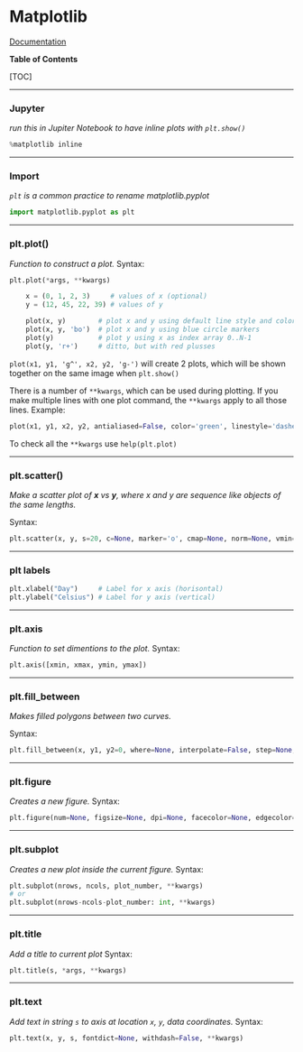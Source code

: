 # Matplotlib
[Documentation](http://matplotlib.org/api/pyplot_summary.html) 

**Table of Contents**

[TOC]

---

### Jupyter
*run this in Jupiter Notebook to have inline plots with `plt.show()`*

```python
%matplotlib inline
```

---

### Import

*`plt` is a common practice to rename matplotlib.pyplot*

```python
import matplotlib.pyplot as plt
```

---

### plt.plot()

*Function to construct a plot.*
Syntax:
```python
plt.plot(*args, **kwargs)

    x = (0, 1, 2, 3)     # values of x (optional) 
    y = (12, 45, 22, 39) # values of y

    plot(x, y)        # plot x and y using default line style and color
    plot(x, y, 'bo')  # plot x and y using blue circle markers
    plot(y)           # plot y using x as index array 0..N-1
    plot(y, 'r+')     # ditto, but with red plusses
```

`plot(x1, y1, 'g^', x2, y2, 'g-')` will create 2 plots, which will be shown together on the same image when `plt.show()`

There is a number of `**kwargs`, which can be used during plotting. If you make multiple lines with one plot command, the `**kwargs` apply to all those lines.
Example:
```python
plot(x1, y1, x2, y2, antialiased=False, color='green', linestyle='dashed', marker='o', markerfacecolor='blue')
```
To check all the `**kwargs` use `help(plt.plot)`

---

### plt.scatter()

*Make a scatter plot of **x** vs **y**, where x and y are sequence like objects of the same lengths.*

Syntax:
```python
plt.scatter(x, y, s=20, c=None, marker='o', cmap=None, norm=None, vmin=None, vmax=None, alpha=None, linewidths=None, verts=None, edgecolors=None, hold=None, data=None, **kwargs)
```

---

### plt labels

```python
plt.xlabel("Day")     # Label for x axis (horisontal)
plt.ylabel("Celsius") # Label for y axis (vertical)
```

---

### plt.axis

*Function to set dimentions to the plot.*
Syntax:
```python
plt.axis([xmin, xmax, ymin, ymax])
```

---

### plt.fill_between

*Makes filled polygons between two curves.*

Syntax:
```python
plt.fill_between(x, y1, y2=0, where=None, interpolate=False, step=None, hold=None, data=None, **kwargs)
```

---

### plt.figure

*Creates a new figure.*
Syntax:
```python
plt.figure(num=None, figsize=None, dpi=None, facecolor=None, edgecolor=None, frameon=True, FigureClass=<class 'matplotlib.figure.Figure'>, **kwargs)
```

---

### plt.subplot

*Creates a new plot inside the current figure.*
Syntax:
```python
plt.subplot(nrows, ncols, plot_number, **kwargs)
# or
plt.subplot(nrows-ncols-plot_number: int, **kwargs)
```

---

### plt.title

*Add a title to current plot*
Syntax:
```python
plt.title(s, *args, **kwargs)
```

---

### plt.text

*Add text in string `s` to axis at location `x`, `y`, data coordinates.*
Syntax:
```python
plt.text(x, y, s, fontdict=None, withdash=False, **kwargs)
```
